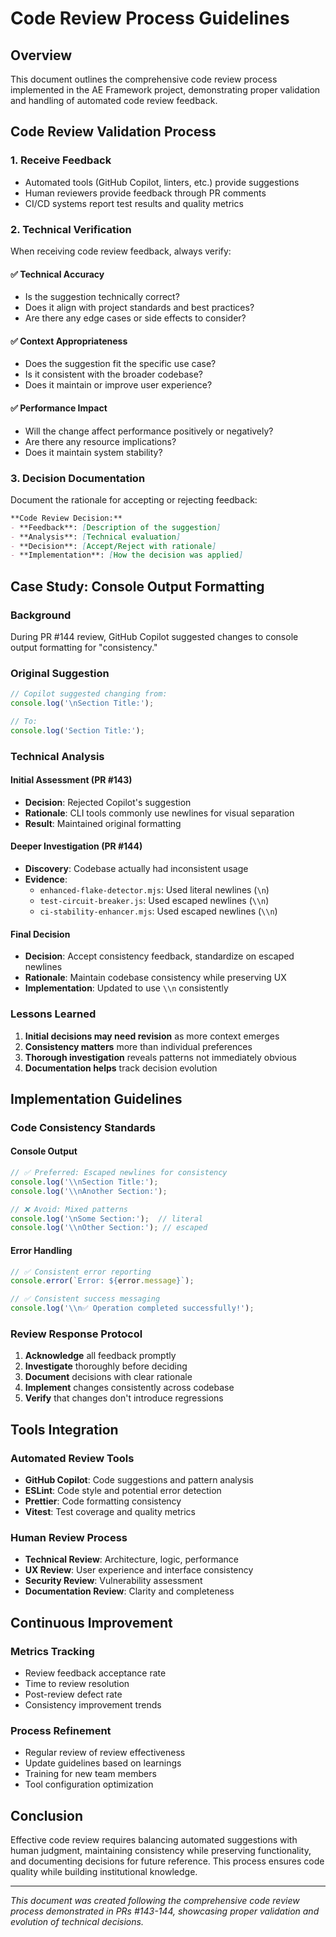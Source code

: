 # Code Review Process Guidelines

## Overview

This document outlines the comprehensive code review process implemented in the AE Framework project, demonstrating proper validation and handling of automated code review feedback.

## Code Review Validation Process

### 1. Receive Feedback
- Automated tools (GitHub Copilot, linters, etc.) provide suggestions
- Human reviewers provide feedback through PR comments
- CI/CD systems report test results and quality metrics

### 2. Technical Verification
When receiving code review feedback, always verify:

#### ✅ Technical Accuracy
- Is the suggestion technically correct?
- Does it align with project standards and best practices?
- Are there any edge cases or side effects to consider?

#### ✅ Context Appropriateness
- Does the suggestion fit the specific use case?
- Is it consistent with the broader codebase?
- Does it maintain or improve user experience?

#### ✅ Performance Impact
- Will the change affect performance positively or negatively?
- Are there any resource implications?
- Does it maintain system stability?

### 3. Decision Documentation
Document the rationale for accepting or rejecting feedback:

```markdown
**Code Review Decision:**
- **Feedback**: [Description of the suggestion]
- **Analysis**: [Technical evaluation]
- **Decision**: [Accept/Reject with rationale]
- **Implementation**: [How the decision was applied]
```

## Case Study: Console Output Formatting

### Background
During PR #144 review, GitHub Copilot suggested changes to console output formatting for "consistency."

### Original Suggestion
```javascript
// Copilot suggested changing from:
console.log('\nSection Title:');

// To:
console.log('Section Title:');
```

### Technical Analysis

#### Initial Assessment (PR #143)
- **Decision**: Rejected Copilot's suggestion
- **Rationale**: CLI tools commonly use newlines for visual separation
- **Result**: Maintained original formatting

#### Deeper Investigation (PR #144)
- **Discovery**: Codebase actually had inconsistent usage
- **Evidence**: 
  - `enhanced-flake-detector.mjs`: Used literal newlines (`\n`)
  - `test-circuit-breaker.js`: Used escaped newlines (`\\n`)
  - `ci-stability-enhancer.mjs`: Used escaped newlines (`\\n`)

#### Final Decision
- **Decision**: Accept consistency feedback, standardize on escaped newlines
- **Rationale**: Maintain codebase consistency while preserving UX
- **Implementation**: Updated to use `\\n` consistently

### Lessons Learned

1. **Initial decisions may need revision** as more context emerges
2. **Consistency matters** more than individual preferences
3. **Thorough investigation** reveals patterns not immediately obvious
4. **Documentation helps** track decision evolution

## Implementation Guidelines

### Code Consistency Standards

#### Console Output
```javascript
// ✅ Preferred: Escaped newlines for consistency
console.log('\\nSection Title:');
console.log('\\nAnother Section:');

// ❌ Avoid: Mixed patterns
console.log('\nSome Section:');  // literal
console.log('\\nOther Section:'); // escaped
```

#### Error Handling
```javascript
// ✅ Consistent error reporting
console.error(`Error: ${error.message}`);

// ✅ Consistent success messaging  
console.log('\\n✅ Operation completed successfully!');
```

### Review Response Protocol

1. **Acknowledge** all feedback promptly
2. **Investigate** thoroughly before deciding
3. **Document** decisions with clear rationale
4. **Implement** changes consistently across codebase
5. **Verify** that changes don't introduce regressions

## Tools Integration

### Automated Review Tools
- **GitHub Copilot**: Code suggestions and pattern analysis
- **ESLint**: Code style and potential error detection
- **Prettier**: Code formatting consistency
- **Vitest**: Test coverage and quality metrics

### Human Review Process
- **Technical Review**: Architecture, logic, performance
- **UX Review**: User experience and interface consistency
- **Security Review**: Vulnerability assessment
- **Documentation Review**: Clarity and completeness

## Continuous Improvement

### Metrics Tracking
- Review feedback acceptance rate
- Time to review resolution
- Post-review defect rate
- Consistency improvement trends

### Process Refinement
- Regular review of review effectiveness
- Update guidelines based on learnings
- Training for new team members
- Tool configuration optimization

## Conclusion

Effective code review requires balancing automated suggestions with human judgment, maintaining consistency while preserving functionality, and documenting decisions for future reference. This process ensures code quality while building institutional knowledge.

---

*This document was created following the comprehensive code review process demonstrated in PRs #143-144, showcasing proper validation and evolution of technical decisions.*